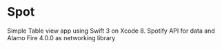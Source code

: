 # Spot
Simple Table view app using Swift 3 on Xcode 8. Spotify API for data and Alamo Fire 4.0.0 as networking library

